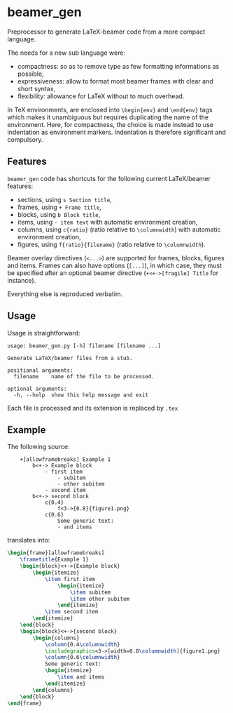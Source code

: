 beamer_gen
==========

Preprocessor to generate LaTeX-beamer code from a more compact language.

The needs for a new sub language were:

- compactness: so as to remove type as few formatting informations as possible,
- expressiveness: allow to format most beamer frames with clear and short syntax,
- flexibility: allowance for LaTeX without to much overhead.

In TeX environments, are enclosed into ``\begin{env}`` and ``\end{env}`` tags which makes it unambiguous but requires duplicating the name of the environment.
Here, for compactness, the choice is made instead to use indentation as environment markers.
Indentation is therefore significant and compulsory.

Features
--------

``beamer_gen`` code has shortcuts for the following current LaTeX/beamer features:

- sections, using ``s Section title``,
- frames, using ``+ Frame title``,
- blocks, using ``b Block title``,
- items, using ``- item text`` with automatic environment creation,
- columns, using ``c{ratio}`` (ratio relative to ``\columnwidth``) with automatic environment creation,
- figures, using ``f{ratio}{filename}`` (ratio relative to ``\columnwidth``).

Beamer overlay directives (``<...>``) are supported for frames, blocks, figures and items.
Frames can also have options (``[...]``), in which case, they must be specified after an optional beamer directive (``+<+->[fragile] Title`` for instance).

Everything else is reproduced verbatim.


Usage
-----

Usage is straightforward:

    usage: beamer_gen.py [-h] filename [filename ...]

    Generate LaTeX/beamer files from a stub.

    positional arguments:
      filename    name of the file to be processed.

    optional arguments:
      -h, --help  show this help message and exit

Each file is processed and its extension is replaced by ``.tex``


Example
-------

The following source:

```
    +[allowframebreaks] Example 1
        b<+-> Example block
            - first item
                - subitem
                - other subitem
            - second item
        b<+-> second block
            c{0.4}
                f<3->{0.8}{figure1.png}
            c{0.6}
                Some generic text:
                - and items
```

translates into:

```tex
\begin{frame}[allowframebreaks]
    \frametitle{Example 1}
    \begin{block}<+->{Example block}
        \begin{itemize}
            \item first item
                \begin{itemize}
                    \item subitem
                    \item other subitem
                \end{itemize}
            \item second item
        \end{itemize}
    \end{block}
    \begin{block}<+->{second block}
        \begin{columns}
            \column{0.4\columnwidth}
            \includegraphics<3->[width=0.8\columnwidth]{figure1.png}
            \column{0.6\columnwidth}
            Some generic text:
            \begin{itemize}
                \item and items
            \end{itemize}
        \end{columns}
    \end{block}
\end{frame}
```
